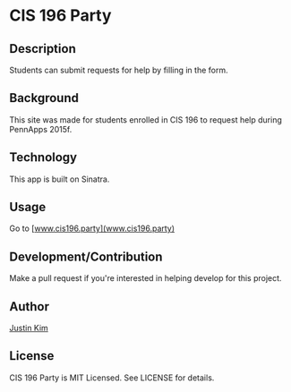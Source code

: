 # CIS 196 Party

## Description
Students can submit requests for help by filling in the form.

## Background
This site was made for students enrolled in CIS 196 to request help during
PennApps 2015f.

## Technology
This app is built on Sinatra.

## Usage
Go to [www.cis196.party](www.cis196.party)

## Development/Contribution
Make a pull request if you're interested in helping develop for this project.

## Author
[Justin Kim](https://github.com/jusjmkim)

## License
CIS 196 Party is MIT Licensed. See LICENSE for details.
